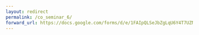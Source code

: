 ```yaml
---
layout: redirect
permalink: /co_seminar_6/
forward_url: https://docs.google.com/forms/d/e/1FAIpQLSeJbZgLqU6Y4T7UZNbe9itwYucULL9Bp91CHUjgjhoilkogZQ/viewform?usp=sf_link
---
```

